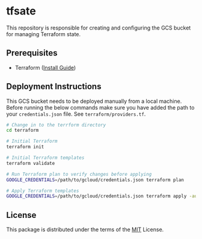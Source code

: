 # tfsate

This repository is responsible for creating and configuring the GCS bucket for managing Terraform state.

## Prerequisites

- Terraform ([Install Guide](https://www.terraform.io/downloads.html))

## Deployment Instructions

This GCS bucket needs to be deployed manually from a local machine.
Before running the below commands make sure you have added the path to your `credentials.json` file. See `terraform/providers.tf`.

```bash
# Change in to the terrform directory
cd terraform

# Initial Terraform
terraform init

# Initial Terraform templates
terraform validate

# Run Terraform plan to verify changes before applying
GOOGLE_CREDENTIALS=/path/to/gcloud/credentials.json terraform plan

# Apply Terraform templates
GOOGLE_CREDENTIALS=/path/to/gcloud/credentials.json terraform apply -auto-approve
```

## License

This package is distributed under the terms of the [MIT](LICENSE) License.
